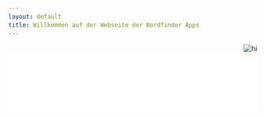 ```yaml
---
layout: default
title: Willkommen auf der Webseite der Bordfinder Apps
---
```




<img src="./Promo4.0Resources/promoDynamicAppereance.gif" alt="hi" class="inline" align="right"/>



<p style="text-align:center;"><img src="./Promo4.0Resources/whiteBackground.png" alt=" " width="640" height="120"></p>
